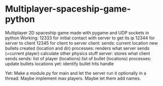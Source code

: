 # Multiplayer-spaceship-game-python
Multiplayer 2D spaceship game made with pygame and UDP sockets in python
Working:
12333 for initial contact with server to get its ip
12344 for server to client
12345 for client to server
client:
    sends:
	current location
	new bullets created (location and dir)
    processes:
	renders what server sends (+current player)
	calculate other physics stuff
server:
    stores what client sends
    sends:
	list of player (locations)
	list of bullet (locations)
    processes:
	update bullets locations
	yet: identify bullet hits handle
	
Yet:
 Make a module.py for main and let the server run it optionally in a thread.
 Maybe implement max players.
 Maybe let them add names.
